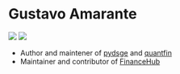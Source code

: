 [pydsge]: http://www.pydsge.com
[financehub]: http://www.financehub.community
[quantfin]: https://github.com/gusamarante/QuantFin

# Gustavo Amarante
![](https://img.shields.io/github/followers/gusamarante?style=social)
![](https://img.shields.io/github/stars/gusamarante?style=social)
* Author and maintener of [pydsge][pydsge] and [quantfin][QuantFin]
* Maintainer and contributor of [FinanceHub][financehub]
